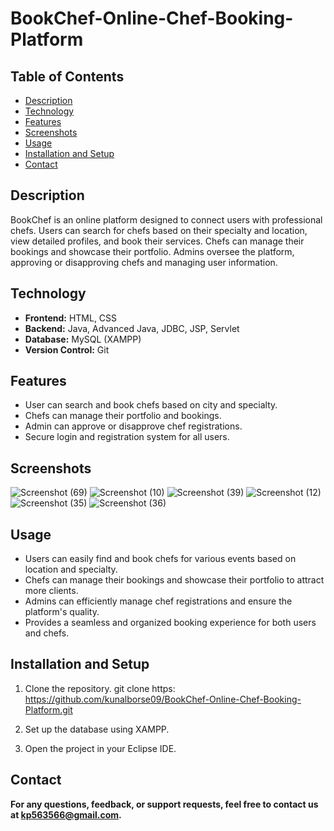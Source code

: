 
# BookChef-Online-Chef-Booking-Platform

## Table of Contents
+ [Description](#description)
+ [Technology](#technology)
+ [Features](#features)
+ [Screenshots](#screenshots)
+ [Usage](#usage)
+ [Installation and Setup](#installationandsetup)
+ [Contact](#contact)

## Description <a name="description"></a>
BookChef is an online platform designed to connect users with professional chefs. Users can search for chefs based on their specialty and location, view detailed profiles, and book their services. Chefs can manage their bookings and showcase their portfolio. Admins oversee the platform, approving or disapproving chefs and managing user information.

## Technology <a name="technology"></a>
- **Frontend:** HTML, CSS
- **Backend:** Java, Advanced Java, JDBC, JSP, Servlet
- **Database:** MySQL (XAMPP)
- **Version Control:** Git
  
## Features <a name="features"></a>
 + User can search and book chefs based on city and specialty.
 + Chefs can manage their portfolio and bookings.
 + Admin can approve or disapprove chef registrations.
 + Secure login and registration system for all users.

## Screenshots <a name="screenshots"></a>

![Screenshot (69)](https://github.com/kunalborse09/BookChef-Online-Chef-Booking-Platform/assets/125109765/c4175e0b-b6bc-40b0-a404-d54d83ac9bc3)
![Screenshot (10)](https://github.com/kunalborse09/BookChef-Online-Chef-Booking-Platform/assets/125109765/af219c8d-ce8a-40d1-9da8-d2de292f4d40)
![Screenshot (39)](https://github.com/kunalborse09/BookChef-Online-Chef-Booking-Platform/assets/125109765/e824c28c-0c97-4496-af30-4c1c9b48466f)
![Screenshot (12)](https://github.com/kunalborse09/BookChef-Online-Chef-Booking-Platform/assets/125109765/71b82622-f807-4100-ae87-3b7c35306cb9)
![Screenshot (35)](https://github.com/kunalborse09/BookChef-Online-Chef-Booking-Platform/assets/125109765/2031aab7-1fa0-4e61-ad74-1ba281b59d72)
![Screenshot (36)](https://github.com/kunalborse09/BookChef-Online-Chef-Booking-Platform/assets/125109765/c6af8bf5-aa30-4b9c-9f8a-75b7cbe9b1db)



## Usage <a name="usage"></a> 
 + Users can easily find and book chefs for various events based on location and specialty.
 + Chefs can manage their bookings and showcase their portfolio to attract more clients.
 + Admins can efficiently manage chef registrations and ensure the platform's quality.
 + Provides a seamless and organized booking experience for both users and chefs.

## Installation and Setup <a name="installationandsetup"></a>
 1. Clone the repository.
 git clone https: https://github.com/kunalborse09/BookChef-Online-Chef-Booking-Platform.git

 2. Set up the database using XAMPP.

 3. Open the project in your Eclipse IDE.


## Contact <a name="contact"></a>
**For any questions, feedback, or support requests, feel free to contact us at kp563566@gmail.com.**


